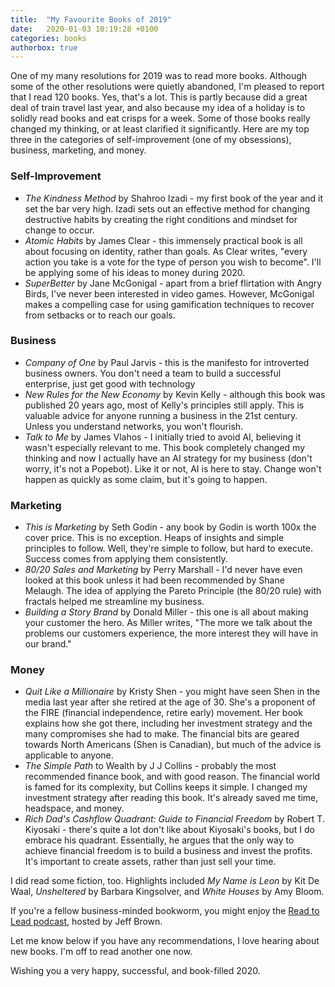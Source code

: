 ```yaml
---
title:  "My Favourite Books of 2019"
date:   2020-01-03 10:19:28 +0100
categories: books
authorbox: true
---
```


One of my many resolutions for 2019 was to read more books. Although some of the other resolutions were quietly abandoned, I'm pleased to report that I read 120 books. Yes, that's a lot. This is partly because did a great deal of train travel last year, and also because my idea of a holiday is to solidly read books and eat crisps for a week. Some of those books really changed my thinking, or at least clarified it significantly. Here are my top three in the categories of self-improvement (one of my obsessions), business, marketing, and money.

### Self-Improvement

- _The Kindness Method_ by Shahroo Izadi - my first book of the year and it set the bar very high. Izadi sets out an effective method for changing destructive habits by creating the right conditions and mindset for change to occur.
- _Atomic Habits_ by James Clear - this immensely practical book is all about focusing on identity, rather than goals. As Clear writes, "every action you take is a vote for the type of person you wish to become". I'll be applying some of his ideas to money during 2020.
- _SuperBetter_ by Jane McGonigal - apart from a brief flirtation with Angry Birds, I've never been interested in video games. However, McGonigal makes a compelling case for using gamification techniques to recover from setbacks or to reach our goals.

### Business

- _Company of One_ by Paul Jarvis - this is the manifesto for introverted business owners. You don't need a team to build a successful enterprise, just get good with technology
- _New Rules for the New Economy_ by Kevin Kelly - although this book was published 20 years ago, most of Kelly's principles still apply. This is valuable advice for anyone running a business in the 21st century. Unless you understand networks, you won't flourish.
- _Talk to Me_ by James Vlahos - I initially tried to avoid AI, believing it wasn't especially relevant to me. This book completely changed my thinking and now I actually have an AI strategy for my business (don't worry, it's not a Popebot). Like it or not, AI is here to stay. Change won't happen as quickly as some claim, but it's going to happen.

### Marketing

- _This is Marketing_ by Seth Godin - any book by Godin is worth 100x the cover price. This is no exception. Heaps of insights and simple principles to follow. Well, they're simple to follow, but hard to execute. Success comes from applying them consistently.
- _80/20 Sales and Marketing_ by Perry Marshall - I'd never have even looked at this book unless it had been recommended by Shane Melaugh. The idea of applying the Pareto Principle (the 80/20 rule) with fractals helped me streamline my business.
- _Building a Story Brand_ by Donald Miller - this one is all about making your customer the hero. As Miller writes, "The more we talk about the problems our customers experience, the more interest they will have in our brand."

### Money

- _Quit Like a Millionaire_ by Kristy Shen - you might have seen Shen in the media last year after she retired at the age of 30. She's a proponent of the FIRE (financial independence, retire early) movement. Her book explains how she got there, including her investment strategy and the many compromises she had to make. The financial bits are geared towards North Americans (Shen is Canadian), but much of the advice is applicable to anyone.
- _The Simple Path_ to Wealth by J J Collins - probably the most recommended finance book, and with good reason. The financial world is famed for its complexity, but Collins keeps it simple. I changed my investment strategy after reading this book. It's already saved me time, headspace, and money.
- _Rich Dad's Cashflow Quadrant: Guide to Financial Freedom_ by Robert T. Kiyosaki - there's quite a lot don't like about Kiyosaki's books, but I do embrace his quadrant. Essentially, he argues that the only way to achieve financial freedom is to build a business and invest the profits. It's important to create assets, rather than just sell your time.

I did read some fiction, too. Highlights included _My Name is Leon_ by Kit De Waal, _Unsheltered_ by Barbara Kingsolver, and _White Houses_ by Amy Bloom.

If you're a fellow business-minded bookworm, you might enjoy the [Read to Lead podcast](https://readtoleadpodcast.com/), hosted by Jeff Brown.

Let me know below if you have any recommendations, I love hearing about new books. I'm off to read another one now.

Wishing you a very happy, successful, and book-filled 2020.